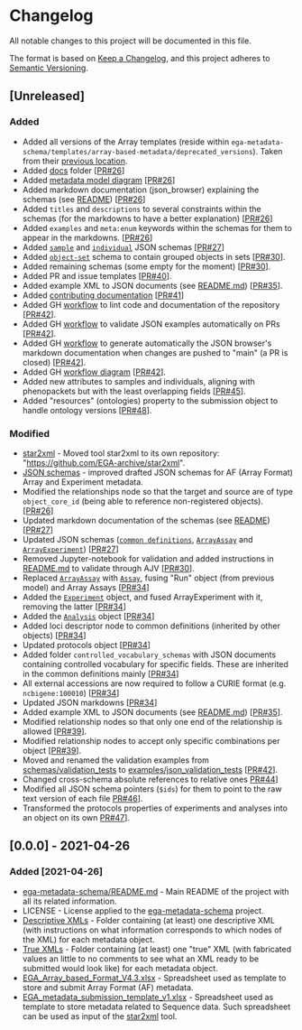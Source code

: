 # Changelog
All notable changes to this project will be documented in this file.

The format is based on [Keep a Changelog](https://keepachangelog.com/en/1.0.0/),
and this project adheres to [Semantic Versioning](https://semver.org/spec/v2.0.0.html).

## [Unreleased]
### Added
- Added all versions of the Array templates (reside within ``ega-metadata-schema/templates/array-based-metadata/deprecated_versions``). Taken from their [previous location](https://www.ebi.ac.uk/seqdb/confluence/display/EGA/EGA+AF+templates).
- Added [docs](docs/) folder [[PR#26](https://github.com/EbiEga/ega-metadata-schema/pull/26)]
- Added [metadata model diagram](docs/metadata_model/README.md) [[PR#26](https://github.com/EbiEga/ega-metadata-schema/pull/26)]
- Added markdown documentation (json_browser) explaining the schemas (see [README](docs/json_browser/README.md)) [[PR#26](https://github.com/EbiEga/ega-metadata-schema/pull/26)]
- Added ``titles`` and ``descriptions`` to several constraints within the schemas (for the markdowns to have a better explanation) [[PR#26](https://github.com/EbiEga/ega-metadata-schema/pull/26)]
- Added ``examples`` and ``meta:enum`` keywords within the schemas for them to appear in the markdowns. [[PR#26](https://github.com/EbiEga/ega-metadata-schema/pull/26)]
- Added [``sample``](schemas/EGA.sample.json) and [``individual``](schemas/EGA.individual.json) JSON schemas [[PR#27](https://github.com/EbiEga/ega-metadata-schema/pull/27)]
- Added [``object-set``](schemas/EGA.object-set.json) schema to contain grouped objects in sets [[PR#30](https://github.com/EbiEga/ega-metadata-schema/pull/30)].
- Added remaining schemas (some empty for the moment) [[PR#30](https://github.com/EbiEga/ega-metadata-schema/pull/30)].
- Added PR and issue templates [[PR#40](https://github.com/EbiEga/ega-metadata-schema/pull/40)].
- Added example XML to JSON documents (see [README.md](examples/xml-json-same-objects/README.md)) [[PR#35](https://github.com/EbiEga/ega-metadata-schema/pull/35)].
- Added [contributing documentation](./docs/contributing.md) [[PR#41](https://github.com/EbiEga/ega-metadata-schema/pull/41)]
- Added GH [workflow](./.github/workflows/super_linter.yml) to lint code and documentation of the repository [[PR#42](https://github.com/EbiEga/ega-metadata-schema/pull/42)].
- Added GH [workflow](./.github/workflows/json_validation.yml) to validate JSON examples automatically on PRs [[PR#42](https://github.com/EbiEga/ega-metadata-schema/pull/42)].
- Added GH [workflow](./.github/workflows/markdown_creation.yml) to generate automatically the JSON browser's markdown documentation when changes are pushed to "main" (a PR is closed) [[PR#42](https://github.com/EbiEga/ega-metadata-schema/pull/42)].
- Added GH [workflow diagram](./docs/gh_workflows/) [[PR#42](https://github.com/EbiEga/ega-metadata-schema/pull/42)].
- Added new attributes to samples and individuals, aligning with phenopackets but with the least overlapping fields [[PR#45](https://github.com/EbiEga/ega-metadata-schema/pull/45)].
- Added "resources" (ontologies) property to the submission object to handle ontology versions [[PR#48](https://github.com/EbiEga/ega-metadata-schema/pull/48)].

### Modified
- [star2xml](https://github.com/EGA-archive/star2xml) - Moved tool star2xml to its own repository: "https://github.com/EGA-archive/star2xml".
- [JSON schemas](https://github.com/EbiEga/ega-metadata-schema/tree/main/schemas) - improved drafted JSON schemas for AF (Array Format) Array and Experiment metadata.
- Modified the relationships node so that the target and source are of type ``object_core_id`` (being able to reference non-registered objects). [[PR#26](https://github.com/EbiEga/ega-metadata-schema/pull/26)]
- Updated markdown documentation of the schemas (see [README](docs/json_browser/markdowns/README.md)) [[PR#27](https://github.com/EbiEga/ega-metadata-schema/pull/27)]
- Updated JSON schemas ([``common definitions``](schemas/EGA.common-definitions.json), [``ArrayAssay``](schemas/EGA.ArrayAssay.json) and [``ArrayExperiment``](schemas/EGA.ArrayExperiment.json)) [[PR#27](https://github.com/EbiEga/ega-metadata-schema/pull/27)]
- Removed Jupyter-notebook for validation and added instructions in [README.md](schemas/README.md) to validate through AJV [[PR#30](https://github.com/EbiEga/ega-metadata-schema/pull/30)].
- Replaced [``ArrayAssay``](schemas/EGA.ArrayAssay.json) with [``Assay``](schemas/EGA.assay.json), fusing "Run" object (from previous model) and Array Assays [[PR#34](https://github.com/EbiEga/ega-metadata-schema/pull/34)]
- Added the [``Experiment``](schemas/EGA.experiment.json) object, and fused ArrayExperiment with it, removing the latter [[PR#34](https://github.com/EbiEga/ega-metadata-schema/pull/34)]
- Added the [``Analysis``](schemas/EGA.analysis.json) object [[PR#34](https://github.com/EbiEga/ega-metadata-schema/pull/34)]
- Added loci descriptor node to common definitions (inherited by other objects) [[PR#34](https://github.com/EbiEga/ega-metadata-schema/pull/34)]
- Updated protocols object [[PR#34](https://github.com/EbiEga/ega-metadata-schema/pull/34)]
- Added folder ``controlled_vocabulary_schemas`` with JSON documents containing controlled vocabulary for specific fields. These are inherited in the common definitions mainly [[PR#34](https://github.com/EbiEga/ega-metadata-schema/pull/34)]
- All external accessions are now required to follow a CURIE format (e.g. ``ncbigene:100010``) [[PR#34](https://github.com/EbiEga/ega-metadata-schema/pull/34)]
- Updated JSON markdowns [[PR#34](https://github.com/EbiEga/ega-metadata-schema/pull/34)]
- Added example XML to JSON documents (see [README.md](examples/xml-json-same-objects/README.md)) [[PR#35](https://github.com/EbiEga/ega-metadata-schema/pull/35)].
- Modified relationship nodes so that only one end of the relationship is allowed [[PR#39](https://github.com/EbiEga/ega-metadata-schema/pull/39)].
- Modified relationship nodes to accept only specific combinations per object [[PR#39](https://github.com/EbiEga/ega-metadata-schema/pull/39)].
- Moved and renamed the validation examples from [schemas/validation_tests](./schemas/validation_tests) to [examples/json_validation_tests](./examples/json_validation_tests/) [[PR#42](https://github.com/EbiEga/ega-metadata-schema/pull/42)].
- Changed cross-schema absolute references to relative ones [PR#44](https://github.com/EbiEga/ega-metadata-schema/pull/44)]
- Modified all JSON schema pointers (``$ids``) for them to point to the raw text version of each file [PR#46](https://github.com/EbiEga/ega-metadata-schema/pull/46)].
- Transformed the protocols properties of experiments and analyses into an object on its own [PR#47](https://github.com/EbiEga/ega-metadata-schema/pull/47)].

## [0.0.0] - 2021-04-26
### Added [2021-04-26]
- [ega-metadata-schema/README.md](README.md) - Main README of the project with all its related information.
- LICENSE - License applied to the [ega-metadata-schema](https://github.com/EbiEga/ega-metadata-schema) project.
- [Descriptive XMLs](examples/sequence-based-metadata/XML/XMLs_examples-descriptive) - Folder containing (at least) one descriptive XML (with instructions on what information corresponds to which nodes of the XML) for each metadata object.
- [True XMLs](examples/sequence-based-metadata/XML/XMLs_examples-true_values) - Folder containing (at least) one "true" XML (with fabricated values an little to no comments to see what an XML ready to be submitted would look like) for each metadata object.
- [EGA_Array_based_Format_V4.3.xlsx](templates/array-based-metadata/EGA_Array_based_Format_V4.3.xlsx) - Spreadsheet used as template to store and submit Array Format (AF) metadata.
- [EGA_metadata_submission_template_v1.xlsx](templates/sequence-based-metadata/EGA_metadata_submission_template_v1.xlsx) - Spreadsheet used as template to store metadata related to Sequence data. Such spreadsheet can be used as input of the [star2xml](https://github.com/EGA-archive/star2xml) tool.